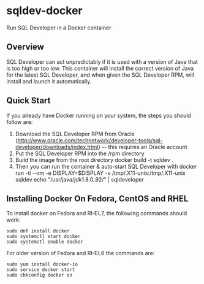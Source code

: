 # sqldev-docker
Run SQL Developer in a Docker container

## Overview
SQL Developer can act unpredictably if it is used with a version of Java
that is too high or too low. This container will install the correct version
of Java for the latest SQL Developer, and when given the SQL Developer RPM,
will install and launch it automatically.

## Quick Start
If you already have Docker running on your system, the steps you should
follow are:
1. Download the SQL Developer RPM from Oracle (http://www.oracle.com/technetwork/developer-tools/sql-developer/downloads/index.html) -- this requires an Oracle account
2. Put the SQL Developer RPM into the /rpm directory
3. Build the image from the root directory
	docker build -t sqldev .
4. Then you can run the container & auto-start SQL Developer with
	docker run -ti --rm -e DISPLAY=$DISPLAY -v /tmp/.X11-unix:/tmp/.X11-unix sqldev echo \"/usr/java/jdk1.8.0_92/\" | sqldeveloper

## Installing Docker On Fedora, CentOS and RHEL

To install docker on Fedora and RHEL7, the following commands should work:

	sudo dnf install docker
	sudo systemctl start docker
	sudo systemctl enable docker

For older version of Fedora and RHEL6 the commands are:

	sudo yum install docker-io
	sudo service docker start
	sudo chkconfig docker on

